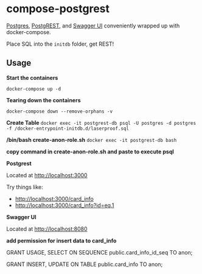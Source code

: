 compose-postgrest
=================

[Postgres](https://www.postgresql.org/), [PostgREST](https://github.com/begriffs/postgrest), and [Swagger UI](https://github.com/swagger-api/swagger-ui) conveniently wrapped up with docker-compose.

Place SQL into the `initdb` folder, get REST!

Usage
-----

**Start the containers**

`docker-compose up -d`

**Tearing down the containers**

`docker-compose down --remove-orphans -v`


**Create Table**
`docker exec -it postgrest-db psql -U postgres -d postgres -f /docker-entrypoint-initdb.d/laserproof.sql`

**/bin/bash create-anon-role.sh**
`docker exec -it postgrest-db bash`

**copy command in create-anon-role.sh and paste to execute psql**


**Postgrest**

Located at [http://localhost:3000](http://localhost:3000)

Try things like:
* [http://localhost:3000/card_info](http://localhost:3000/card_info)
* [http://localhost:3000/card_info?id=eq.1](http://localhost:3000/card_info?id=eq.1)

**Swagger UI**

Located at [http://localhost:8080](http://localhost:8080)


**add permission for insert data to card_info**

GRANT USAGE, SELECT ON SEQUENCE public.card_info_id_seq TO anon;

GRANT INSERT, UPDATE ON TABLE public.card_info TO anon;